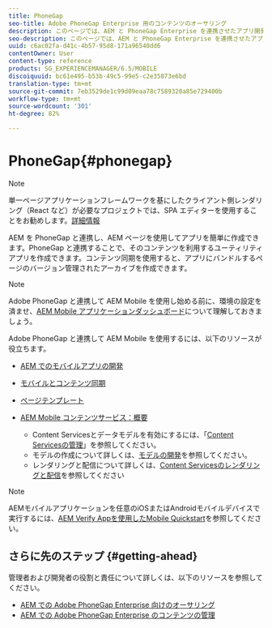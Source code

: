 ```yaml
---
title: PhoneGap
seo-title: Adobe PhoneGap Enterprise 用のコンテンツのオーサリング
description: このページでは、AEM と PhoneGap Enterprise を連携させたアプリ開発の概要について説明します。AEM を PhoneGap と連携し、AEM ページを使用してアプリを簡単に作成できます。PhoneGap と連携することで、そのコンテンツを利用するユーティリティアプリを作成できます。
seo-description: このページでは、AEM と PhoneGap Enterprise を連携させたアプリ開発の概要について説明します。AEM を PhoneGap と連携し、AEM ページを使用してアプリを簡単に作成できます。PhoneGap と連携することで、そのコンテンツを利用するユーティリティアプリを作成できます。
uuid: c6ac02fa-d41c-4b57-95d8-171a96540dd6
contentOwner: User
content-type: reference
products: SG_EXPERIENCEMANAGER/6.5/MOBILE
discoiquuid: bc61e495-b53b-49c5-99e5-c2e35873e6bd
translation-type: tm+mt
source-git-commit: 7eb3529de1c99d09eaa78c7589320a85e729400b
workflow-type: tm+mt
source-wordcount: '301'
ht-degree: 82%

---
```



# PhoneGap{#phonegap}

>[!NOTE]
>
>単一ページアプリケーションフレームワークを基にしたクライアント側レンダリング（React など）が必要なプロジェクトでは、SPA エディターを使用することをお勧めします。[詳細情報](/help/sites-developing/spa-overview.md)

AEM を PhoneGap と連携し、AEM ページを使用してアプリを簡単に作成できます。PhoneGap と連携することで、そのコンテンツを利用するユーティリティアプリを作成できます。コンテンツ同期を使用すると、アプリにバンドルするページのバージョン管理されたアーカイブを作成できます。

>[!NOTE]
>
>Adobe PhoneGap と連携して AEM Mobile を使用し始める前に、環境の設定を済ませ、[AEM Mobile アプリケーションダッシュボード](/help/mobile/phonegap-authoring-apps.md)について理解しておきましょう。

Adobe PhoneGap と連携して AEM Mobile を使用するには、以下のリソースが役立ちます。

* [AEM でのモバイルアプリの開発](/help/mobile/developing-mobile-applications.md)
* [モバイルとコンテンツ同期](/help/mobile/phonegap-contentsync.md)
* [ページテンプレート](/help/mobile/phonegap-apps-arch-page-templates.md)

* [AEM Mobile コンテンツサービス：概要](/help/mobile/develop-content-as-a-service.md)

   * Content Servicesとデータモデルを有効にするには、「[Content Servicesの管理](/help/mobile/developing-content-services.md)」を参照してください。
   * モデルの作成について詳しくは、[モデルの開発](/help/mobile/administer-mobile-apps.md)を参照してください。
   * レンダリングと配信について詳しくは、[Content Servicesのレンダリングと配信](/help/mobile/rendering-and-delivery.md)を参照してください

>[!NOTE]
>
>AEMモバイルアプリケーションを任意のiOSまたはAndroidモバイルデバイスで実行するには、[AEM Verify Appを使用したMobile Quickstart](/help/mobile/phonegap-mobile-quickstart.md)を参照してください。

## さらに先のステップ {#getting-ahead}

管理者および開発者の役割と責任について詳しくは、以下のリソースを参照してください。

* [AEM での Adobe PhoneGap Enterprise 向けのオーサリング](/help/mobile/phonegap.md)
* [AEM での Adobe PhoneGap Enterprise のコンテンツの管理](/help/mobile/administer-phonegap.md)

